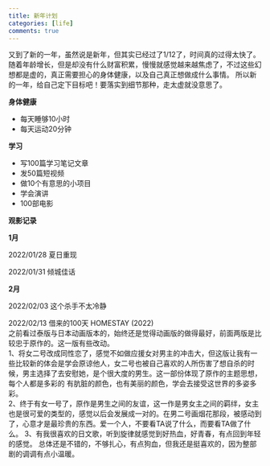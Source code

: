 ```yaml
---
title: 新年计划
categories: [life]
comments: true
---
```


又到了新的一年，虽然说是新年，但其实已经过了1/12了，时间真的过得太快了。
随着年龄增长，但是却没有什么财富积累，慢慢就感觉越来越焦虑了，不过这些幻想都是虚的，真正需要担心的身体健康，以及自己真正想做成什么事情。
所以新的一年，给自己定下目标吧！要落实到细节那种，走太虚就没意思了。

**身体健康**
- 每天睡够10小时
- 每天运动20分钟

**学习**
- 写100篇学习笔记文章
- 发50篇短视频
- 做10个有意思的小项目
- 学会演讲
- 100部电影

**观影记录**

**1月**

2022/01/28 夏日重现

2022/01/31 倾城佳话

**2月**

2022/02/03 这个杀手不太冷静

2022/02/13 借来的100天 HOMESTAY (2022)  
之前看过泰版与日本动画版本的，始终还是觉得动画版的做得最好，前面两版是比较忠于原作的。这一版有些改动。  
1、将女二号改成同性恋了，感觉不如做应援女对男主的冲击大，但这版让我有一些比较新的体会是学会原谅他人，女二号也被自己喜欢的人所伤害了想自杀的时候，男主选择了去安慰她，是个很大度的男生。这一部份体现了原作的主题思想，每个人都是多彩的 有肮脏的颜色，也有美丽的颜色，学会去接受这世界的多姿多彩。  
2、终于有女一号了，原作是男生之间的友谊，这一作是男女主之间的羁绊，女主也是很可爱的类型的，感觉以后会发展成一对的。在男二号画烟花那段，被感动到了，心意才是最珍贵的东西。爱一个人，不要看TA说了什么，而要看TA做了什么。
3、有我很喜欢的日文歌，听到旋律就感觉到好热血，好青春，有点回到年轻的感觉。
总体还是不错的，不够扎心，有点狗血，但我还是挺喜欢的，因为整部剧的调调有点小温暖。
